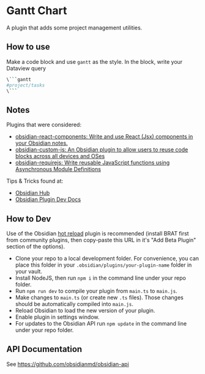 # Gantt Chart

A plugin that adds some project management utilities.

## How to use

Make a code block and use `gantt` as the style.
In the block, write your Dataview query

```sh
\```gantt
#project/tasks
\```
```

## Notes

Plugins that were considered:

- [obsidian-react-components: Write and use React (Jsx) components in your Obsidian notes.](https://github.com/elias-sundqvist/obsidian-react-components)
- [obsidian-custom-js: An Obsidian plugin to allow users to reuse code blocks across all devices and OSes](https://github.com/saml-dev/obsidian-custom-js)
- [obsidian-requirejs: Write reusable JavaScript functions using Asynchronous Module Definitions](https://github.com/cstrahan/obsidian-requirejs/tree/main)

Tips & Tricks found at:

- [Obsidian Hub](https://publish.obsidian.md/hub/00+-+Start+here)
- [Obsidian Plugin Dev Docs](https://marcus.se.net/obsidian-plugin-docs)


## How to Dev

Use of the Obsidian [hot reload](https://github.com/pjeby/hot-reload) plugin is recommended (install BRAT first from community plugins, then copy-paste this URL in it's "Add Beta Plugin" section of the options).

- Clone your repo to a local development folder. For convenience, you can place this folder in your `.obsidian/plugins/your-plugin-name` folder in your vault.
- Install NodeJS, then run `npm i` in the command line under your repo folder.
- Run `npm run dev` to compile your plugin from `main.ts` to `main.js`.
- Make changes to `main.ts` (or create new `.ts` files). Those changes should be automatically compiled into `main.js`.
- Reload Obsidian to load the new version of your plugin.
- Enable plugin in settings window.
- For updates to the Obsidian API run `npm update` in the command line under your repo folder.

## API Documentation

See https://github.com/obsidianmd/obsidian-api
